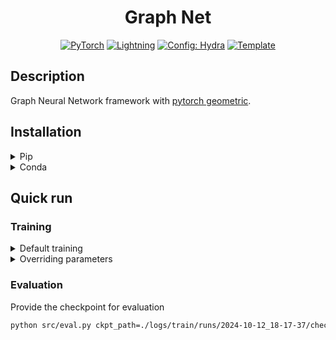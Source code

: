 <div align="center">

# Graph Net

<a href="https://pytorch.org/get-started/locally/"><img alt="PyTorch" src="https://img.shields.io/badge/PyTorch-ee4c2c?logo=pytorch&logoColor=white"></a>
<a href="https://pytorchlightning.ai/"><img alt="Lightning" src="https://img.shields.io/badge/-Lightning-792ee5?logo=pytorchlightning&logoColor=white"></a>
<a href="https://hydra.cc/"><img alt="Config: Hydra" src="https://img.shields.io/badge/Config-Hydra-89b8cd"></a>
<a href="https://github.com/ashleve/lightning-hydra-template"><img alt="Template" src="https://img.shields.io/badge/-Lightning--Hydra--Template-017F2F?style=flat&logo=github&labelColor=gray"></a>

</div>

## Description

Graph Neural Network framework with [pytorch geometric](https://pytorch-geometric.readthedocs.io/en/latest/).

## Installation

<details><summary>Pip</summary>

```bash
# clone project
git clone https://github.com/avansp/graph-net
cd graph-net

# [OPTIONAL] create conda environment
conda create -n graphnet python=3.11
conda activate graphnet

# install pytorch according to instructions
# https://pytorch.org/get-started/

# install requirements
pip install -r requirements.txt
```

</details>

<details><summary>Conda</summary>

```bash
# clone project
git clone https://github.com/avansp/graph-net
cd graph-net

# create conda environment and install dependencies
conda env create -f environment.yaml -n graphnet

# activate conda environment
conda activate graphnet
```

</details>

## Quick run

### Training

<details><summary>Default training</summary>

The default configuration for training is a graph classification task with [MUTAG](https://pytorch-geometric.readthedocs.io/en/latest/generated/torch_geometric.datasets.TUDataset.html) dataset by using GPU accelerator.

```bash
python src/train.py
```

which is defined in [`train.yaml`](configs/train.yaml) file, listing the following sub configs:

- data: [`mutag.yaml`](configs/data/mutag.yaml)
- model: [`graph_pred.yaml`](configs/model/graph_pred.yaml)
- callbacks: [`default.yaml`](configs/callbacks/default.yaml)
- logger: [`mlflow.yaml`](configs/logger/mlflow.yaml)
- trainer: [`default.yaml`](configs/trainer/default.yaml)
- paths: [`default.yaml`](configs/paths/default.yaml)
- extras: [`default.yaml`](configs/extras/default.yaml)
- hydra: [`default.yaml`](configs/hydra/default.yaml)

</details>

<details><summary>Overriding parameters</summary>

The script is highly configured by YAML files in the [configs](configs) directory.
You can override all parameters from the command line, for examples:

* Change maximum epochs in `configs/trainer/default.yaml` and the batch size in `configs/data/mutag.yaml`:
    ```bash
    python src/train.py trainer.max_epcohs=50 data.batch_size=16
    ```
  
* Use experiment configuration, e.g. prediction on IMDB-BINARY dataset defined in [`imdb.yaml`](configs/experiment/imdb.yaml)
    ```bash
    python src/train.py experiment=imdb
    ```
  
</details>

### Evaluation

Provide the checkpoint for evaluation
```bash
python src/eval.py ckpt_path=./logs/train/runs/2024-10-12_18-17-37/checkpoints/epoch_024.ckpt
```

